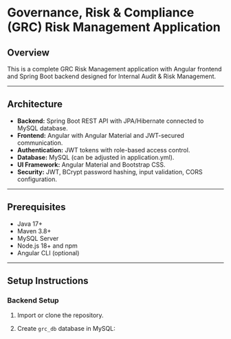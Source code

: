 # Governance, Risk & Compliance (GRC) Risk Management Application

## Overview

This is a complete GRC Risk Management application with Angular frontend and Spring Boot backend designed for Internal Audit & Risk Management.

---

## Architecture

- **Backend:** Spring Boot REST API with JPA/Hibernate connected to MySQL database.
- **Frontend:** Angular with Angular Material and JWT-secured communication.
- **Authentication:** JWT tokens with role-based access control.
- **Database:** MySQL (can be adjusted in application.yml).
- **UI Framework:** Angular Material and Bootstrap CSS.
- **Security:** JWT, BCrypt password hashing, input validation, CORS configuration.

---

## Prerequisites

- Java 17+
- Maven 3.8+
- MySQL Server
- Node.js 18+ and npm
- Angular CLI (optional)

---

## Setup Instructions

### Backend Setup

1. Import or clone the repository.

2. Create `grc_db` database in MySQL:

